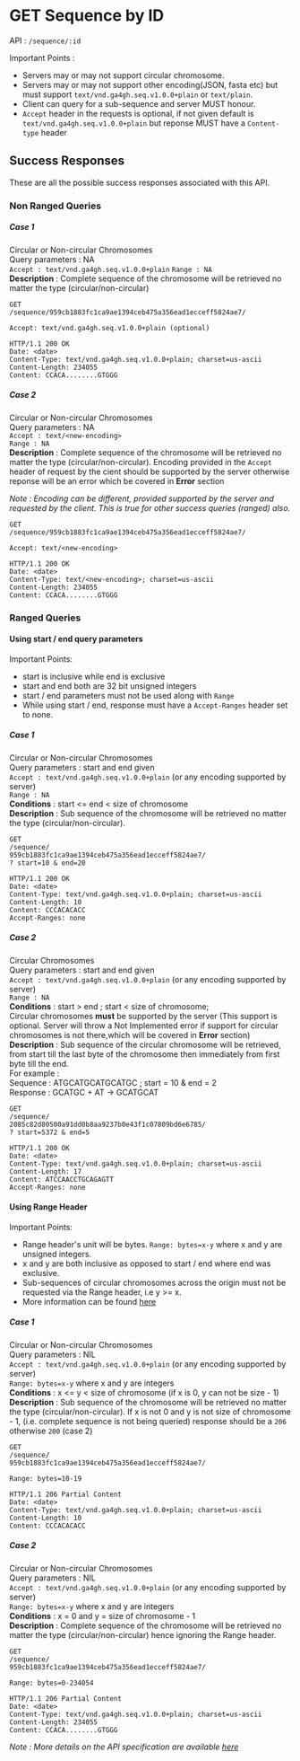 # GET Sequence by ID
API : `/sequence/:id`

Important Points :  
 * Servers may or may not support circular chromosome.
 * Servers may or may not support other encoding(JSON, fasta etc) but must support `text/vnd.ga4gh.seq.v1.0.0+plain` or `text/plain`.
 * Client can query for a sub-sequence and server MUST honour.
 * `Accept` header in the requests is optional, if not given default is `text/vnd.ga4gh.seq.v1.0.0+plain` but reponse MUST have a `Content-type` header

## Success Responses

These are all the possible success responses associated with this API.
### Non Ranged Queries
##### Case 1
Circular or Non-circular Chromosomes  
Query parameters : NA  
`Accept : text/vnd.ga4gh.seq.v1.0.0+plain`
`Range : NA`   
**Description** : Complete sequence of the chromosome will be retrieved no matter the type (circular/non-circular)

```
GET
/sequence/959cb1883fc1ca9ae1394ceb475a356ead1ecceff5824ae7/

Accept: text/vnd.ga4gh.seq.v1.0.0+plain (optional)
```
```
HTTP/1.1 200 OK
Date: <date>
Content-Type: text/vnd.ga4gh.seq.v1.0.0+plain; charset=us-ascii
Content-Length: 234055
Content: CCACA........GTGGG
```
##### Case 2
Circular or Non-circular Chromosomes  
Query parameters : NA  
`Accept : text/<new-encoding>`  
`Range : NA`   
**Description** : Complete sequence of the chromosome will be retrieved no matter the type (circular/non-circular). Encoding provided in the `Accept` header of request by the cient should be supported by the server otherwise reponse will be an error which be covered in **Error** section

_Note : Encoding can be different, provided supported by the server and requested by the client. This is true for other success queries (ranged) also._

```
GET
/sequence/959cb1883fc1ca9ae1394ceb475a356ead1ecceff5824ae7/

Accept: text/<new-encoding>

```
```
HTTP/1.1 200 OK
Date: <date>
Content-Type: text/<new-encoding>; charset=us-ascii
Content-Length: 234055
Content: CCACA........GTGGG
```

### Ranged Queries
#### Using start / end query parameters
Important Points:
 * start is inclusive while end is exclusive
 * start and end both are 32 bit unsigned integers
 * start / end parameters must not be used along with `Range`
 * While using start / end, response must have a `Accept-Ranges` header set to none.

##### Case 1
Circular or Non-circular Chromosomes  
Query parameters : start and end given  
`Accept : text/vnd.ga4gh.seq.v1.0.0+plain` (or any encoding supported by server)  
`Range : NA`  
**Conditions** : start <= end < size of chromosome  
**Description** : Sub sequence of the chromosome will be retrieved no matter the type (circular/non-circular).

```
GET
/sequence/
959cb1883fc1ca9ae1394ceb475a356ead1ecceff5824ae7/
? start=10 & end=20
```

```
HTTP/1.1 200 OK
Date: <date>
Content-Type: text/vnd.ga4gh.seq.v1.0.0+plain; charset=us-ascii
Content-Length: 10
Content: CCCACACACC
Accept-Ranges: none
```

##### Case 2
Circular Chromosomes  
Query parameters : start and end given  
`Accept : text/vnd.ga4gh.seq.v1.0.0+plain` (or any encoding supported by server)  
`Range : NA`  
**Conditions** : start > end ;  start < size of chromosome;  
Circular chromosomes **must** be supported by the server (This support is optional. Server will throw a Not Implemented error if support for circular chromosomes is not there,which will be covered in **Error** section)  
**Description** : Sub sequence of the circular chromosome will be retrieved, from start till the last byte of the chromosome then immediately from first byte till the end.  
For example :  
Sequence : ATGCATGCATGCATGC ; start = 10 & end = 2  
Response : GCATGC + AT -> GCATGCAT

```
GET
/sequence/
2085c82d80500a91dd0b8aa9237b0e43f1c07809bd6e6785/
? start=5372 & end=5

```

```
HTTP/1.1 200 OK
Date: <date>
Content-Type: text/vnd.ga4gh.seq.v1.0.0+plain; charset=us-ascii
Content-Length: 17
Content: ATCCAACCTGCAGAGTT
Accept-Ranges: none
```

#### Using Range Header
Important Points:
 * Range header's unit will be bytes. `Range: bytes=x-y` where x and y are unsigned integers.
 * x and y are both inclusive as opposed to start / end where end was exclusive.
 * Sub-sequences of circular chromosomes across the origin must not be requested via the Range header, i.e y >= x.
 * More information can be found [here](https://tools.ietf.org/html/rfc7233)

##### Case 1
Circular or Non-circular Chromosomes  
Query parameters : NIL  
`Accept : text/vnd.ga4gh.seq.v1.0.0+plain` (or any encoding supported by server)  
`Range: bytes=x-y` where x and y are integers  
**Conditions** : x <= y < size of chromosome (if x is 0, y can not be size - 1)    
**Description** : Sub sequence of the chromosome will be retrieved no matter the type (circular/non-circular).
If x is not 0 and y is not size of chromosome - 1, (i.e. complete sequence is not being queried) response should be a `206` otherwise `200` (case 2)

```
GET
/sequence/
959cb1883fc1ca9ae1394ceb475a356ead1ecceff5824ae7/

Range: bytes=10-19

```

```
HTTP/1.1 206 Partial Content
Date: <date>
Content-Type: text/vnd.ga4gh.seq.v1.0.0+plain; charset=us-ascii
Content-Length: 10
Content: CCCACACACC
```

##### Case 2
Circular or Non-circular Chromosomes  
Query parameters : NIL  
`Accept : text/vnd.ga4gh.seq.v1.0.0+plain` (or any encoding supported by server)  
`Range: bytes=x-y` where x and y are integers  
**Conditions** : x = 0 and y = size of chromosome - 1   
**Description** : Complete sequence of the chromosome will be retrieved no matter the type (circular/non-circular) hence ignoring the Range header.

```
GET
/sequence/
959cb1883fc1ca9ae1394ceb475a356ead1ecceff5824ae7/

Range: bytes=0-234054

```

```
HTTP/1.1 206 Partial Content
Date: <date>
Content-Type: text/vnd.ga4gh.seq.v1.0.0+plain; charset=us-ascii
Content-Length: 234055
Content: CCACA........GTGGG
```




*Note : More details on the API specification are available [here](https://docs.google.com/document/d/1q2ZE9YewJTpaqQg82Nrz_jVy8KsDpKoG1T8RvCAAsbI/edit#heading=h.pr8uvsa1k8iy)*
